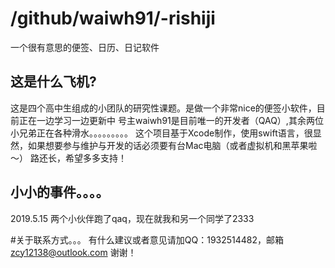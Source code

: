 # /github/waiwh91/-rishiji
一个很有意思的便签、日历、日记软件

##  这是什么飞机?
这是四个高中生组成的小团队的研究性课题。是做一个非常nice的便签小软件，目前正在一边学习一边更新中
号主waiwh91是目前唯一的开发者（QAQ）,其余两位小兄弟正在各种滑水。。。。。。。。。
这个项目基于Xcode制作，使用swift语言，很显然，如果想要参与维护与开发的话必须要有台Mac电脑（或者虚拟机和黑苹果啦～）
路还长，希望多多支持！

##  小小的事件。。。。
2019.5.15 两个小伙伴跑了qaq，现在就我和另一个同学了2333

#关于联系方式。。。
有什么建议或者意见请加QQ：1932514482，邮箱 zcy12138@outlook.com
谢谢！
